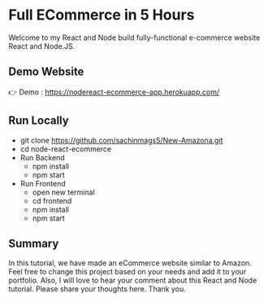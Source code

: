 # Full ECommerce in 5 Hours

Welcome to my React and Node  build  fully-functional e-commerce website React and Node.JS.

## Demo Website

👉 Demo : https://nodereact-ecommerce-app.herokuapp.com/

## Run Locally

- git clone https://github.com/sachinmags5/New-Amazona.git
- cd node-react-ecommerce
- Run Backend
  - npm install
  - npm start
- Run Frontend
  - open new terminal
  - cd frontend
  - npm install
  - npm start


## Summary

In this tutorial, we have made an eCommerce website similar to  Amazon. Feel free to change this project based on your needs and add it to your portfolio.
Also, I will love to hear your comment about this React and Node tutorial. Please share your thoughts here.
Thank you.